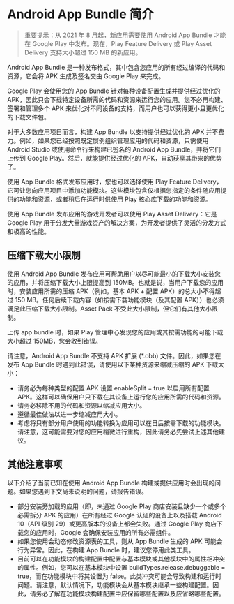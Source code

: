 # Android App Bundle 简介

> 重要提示：从 2021 年 8 月起，新应用需要使用 Android App Bundle 才能在 Google Play 中发布。现在，Play Feature Delivery 或 Play Asset Delivery 支持大小超过 150 MB 的新应用。

Android App Bundle 是一种发布格式，其中包含您应用的所有经过编译的代码和资源，它会将 APK 生成及签名交由 Google Play 来完成。

Google Play 会使用您的 App Bundle 针对每种设备配置生成并提供经过优化的 APK，因此只会下载特定设备所需的代码和资源来运行您的应用。您不必再构建、签署和管理多个 APK 来优化对不同设备的支持，而用户也可以获得更小且更优化的下载文件包。

对于大多数应用项目而言，构建 App Bundle 以支持提供经过优化的 APK 并不费力。例如，如果您已经按照既定惯例组织管理应用的代码和资源，只需使用 Android Studio 或使用命令行来构建已签名的 Android App Bundle，并将它们上传到 Google Play。然后，就能提供经过优化的 APK，自动获享其带来的优势了。

使用 App Bundle 格式发布应用时，您也可以选择使用 Play Feature Delivery，它可让您向应用项目中添加功能模块。这些模块包含仅根据您指定的条件随应用提供的功能和资源，或者稍后在运行时供使用 Play 核心库下载的功能和资源。

使用 App Bundle 发布应用的游戏开发者可以使用 Play Asset Delivery：它是 Google Play 用于分发大量游戏资产的解决方案，为开发者提供了灵活的分发方式和极高的性能。

## 压缩下载大小限制

使用 Android App Bundle 发布应用可帮助用户以尽可能最小的下载大小安装您的应用，并将压缩下载大小上限提高到 150MB。也就是说，当用户下载您的应用时，安装应用所需的压缩 APK（例如，基本 APK + 配置 APK）的总大小不得超过 150 MB。任何后续下载内容（如按需下载功能模块（及其配置 APK））也必须满足此压缩下载大小限制。Asset Pack 不受此大小限制，但它们有其他大小限制。

上传 app bundle 时，如果 Play 管理中心发现您的应用或其按需功能的可能下载大小超过 150MB，您会收到错误。

请注意，Android App Bundle 不支持 APK 扩展 (*.obb) 文件。因此，如果您在发布 App Bundle 时遇到此错误，请使用以下某种资源来缩减压缩的 APK 下载大小：

* 请务必为每种类型的配置 APK 设置 enableSplit = true 以启用所有配置 APK。这样可以确保用户只下载在其设备上运行您的应用所需的代码和资源。
* 请务必移除不用的代码和资源以缩减应用大小。
* 遵循最佳做法以进一步缩减应用大小。
* 考虑将只有部分用户使用的功能转换为应用可以在日后按需下载的功能模块。请注意，这可能需要对您的应用稍微进行重构，因此请务必先尝试上述其他建议。

## 其他注意事项
以下介绍了当前已知在使用 Android App Bundle 构建或提供应用时会出现的问题。如果您遇到下文尚未说明的问题，请报告错误。

* 部分安装旁加载的应用（即，未通过 Google Play 商店安装且缺少一个或多个必需拆分 APK 的应用）在所有经过 Google 认证的设备上以及搭载 Android 10（API 级别 29）或更高版本的设备上都会失败。通过 Google Play 商店下载您的应用时，Google 会确保安装应用的所有必需组件。
* 如果您使用会动态修改资源表的工具，则从 App Bundle 生成的 APK 可能会行为异常。因此，在构建 App Bundle 时，建议您停用此类工具。
* 目前可以在功能模块的构建配置中配置与基本模块或其他模块中的属性相冲突的属性。例如，您可以在基本模块中设置 buildTypes.release.debuggable = true，而在功能模块中将其设置为 false。此类冲突可能会导致构建和运行时问题。请注意，默认情况下，功能模块会从基本模块继承一些构建配置。因此，请务必了解在功能模块构建配置中应保留哪些配置以及应省略哪些配置。


